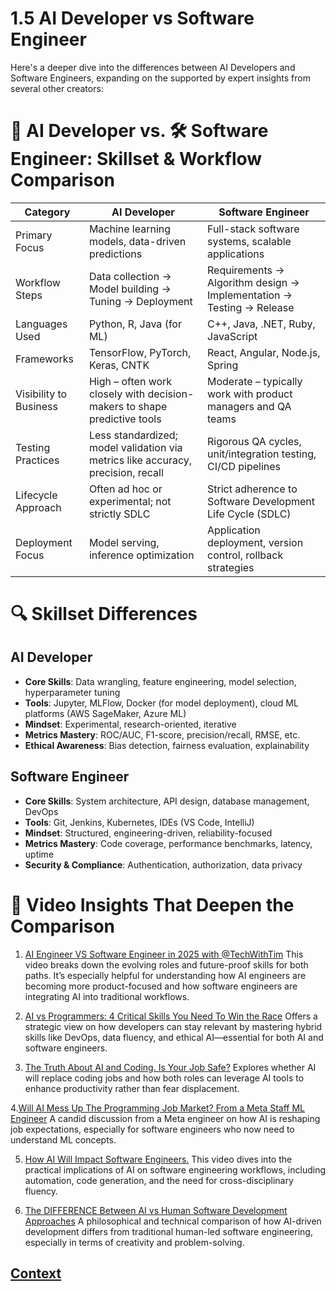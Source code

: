 # 1.5 AI Developer vs Software Engineer 

Here's a deeper dive into the differences between AI Developers and Software Engineers, expanding on the supported by expert insights from several other creators:
 
 # 🧠 AI Developer vs. 🛠️ Software Engineer: Skillset & Workflow Comparison

 | Category              | AI Developer                                                                 | Software Engineer                                                                 |
|-----------------------|-------------------------------------------------------------------------------|----------------------------------------------------------------------------------|
| Primary Focus         | Machine learning models, data-driven predictions                             | Full-stack software systems, scalable applications                               |
| Workflow Steps        | Data collection → Model building → Tuning → Deployment                       | Requirements → Algorithm design → Implementation → Testing → Release             |
| Languages Used        | Python, R, Java (for ML)                                                     | C++, Java, .NET, Ruby, JavaScript                                                |
| Frameworks            | TensorFlow, PyTorch, Keras, CNTK                                             | React, Angular, Node.js, Spring                                                  |
| Visibility to Business| High – often work closely with decision-makers to shape predictive tools      | Moderate – typically work with product managers and QA teams                      |
| Testing Practices     | Less standardized; model validation via metrics like accuracy, precision, recall | Rigorous QA cycles, unit/integration testing, CI/CD pipelines                   |
| Lifecycle Approach    | Often ad hoc or experimental; not strictly SDLC                              | Strict adherence to Software Development Life Cycle (SDLC)                        |
| Deployment Focus      | Model serving, inference optimization                                        | Application deployment, version control, rollback strategies                     |


# 🔍 Skillset Differences
## AI Developer

* **Core Skills**: Data wrangling, feature engineering, model selection, hyperparameter tuning
* **Tools**: Jupyter, MLFlow, Docker (for model deployment), cloud ML platforms (AWS SageMaker, Azure ML)
* **Mindset**: Experimental, research-oriented, iterative
* **Metrics Mastery**: ROC/AUC, F1-score, precision/recall, RMSE, etc.
* **Ethical Awareness**: Bias detection, fairness evaluation, explainability

## Software Engineer

* **Core Skills**: System architecture, API design, database management, DevOps
* **Tools**: Git, Jenkins, Kubernetes, IDEs (VS Code, IntelliJ)
* **Mindset**: Structured, engineering-driven, reliability-focused
* **Metrics Mastery**: Code coverage, performance benchmarks, latency, uptime
* **Security & Compliance**: Authentication, authorization, data privacy

# 🎥 Video Insights That Deepen the Comparison
1. [AI Engineer VS Software Engineer in 2025 with @TechWithTim](https://www.youtube.com/watch?v=R1skQXKV4y4)
This video breaks down the evolving roles and future-proof skills for both paths. It’s especially helpful for understanding how AI engineers are becoming more product-focused and how software engineers are integrating AI into traditional workflows.

2. [AI vs Programmers: 4 Critical Skills You Need To Win the Race](https://www.youtube.com/watch?v=Nn08HVq4BHA)
Offers a strategic view on how developers can stay relevant by mastering hybrid skills like DevOps, data fluency, and ethical AI—essential for both AI and software engineers.

3. [The Truth About AI and Coding. Is Your Job Safe?](https://www.youtube.com/watch?v=oObg8rRXZVM)
Explores whether AI will replace coding jobs and how both roles can leverage AI tools to enhance productivity rather than fear displacement.

4.[Will AI Mess Up The Programming Job Market? From a Meta Staff ML Engineer](https://www.youtube.com/watch?v=V0kKdq0MLqU)
A candid discussion from a Meta engineer on how AI is reshaping job expectations, especially for software engineers who now need to understand ML concepts.

5. [How AI Will Impact Software Engineers.](https://www.youtube.com/watch?v=S2trOMG9PqQ&t=1s)
This video dives into the practical implications of AI on software engineering workflows, including automation, code generation, and the need for cross-disciplinary fluency.

6. [The DIFFERENCE Between AI vs Human Software Development Approaches](https://www.youtube.com/watch?v=e1N7m9bc0nQ)
A philosophical and technical comparison of how AI-driven development differs from traditional human-led software engineering, especially in terms of creativity and problem-solving.


 
 ## [Context](./../context.md)
